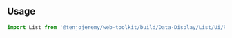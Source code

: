 ## Usage

```js
import List from '@tenjojeremy/web-toolkit/build/Data-Display/List/Ui/React/list.index'
```
